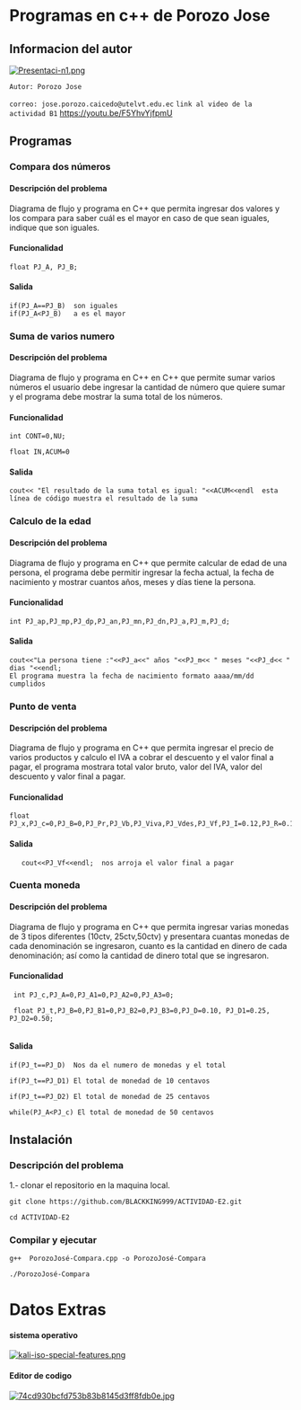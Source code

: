 # Programas en c++ de Porozo Jose
## Informacion del autor
[![Presentaci-n1.png](https://i.postimg.cc/br1VbhM5/Presentaci-n1.png)](https://postimg.cc/30JZ5P3j)

`Autor: Porozo Jose`

`correo: jose.porozo.caicedo@utelvt.edu.ec`
 `link al video de la actividad B1` 
 https://youtu.be/F5YhvYjfpmU

## Programas 
### Compara dos números 
#### Descripción del problema
Diagrama de flujo y programa en C++ que permita ingresar dos valores y los compara para saber cuál es el mayor en caso de que sean iguales, indique que son iguales.
#### Funcionalidad 
```
float PJ_A, PJ_B;
```
#### Salida
```
if(PJ_A==PJ_B)  son iguales
if(PJ_A<PJ_B)   a es el mayor
```
### Suma de varios numero 
#### Descripción del problema
Diagrama de flujo y programa en C++  en C++ que permite sumar varios números el usuario debe ingresar la cantidad de número que quiere sumar y el programa debe mostrar la suma total de los números.
#### Funcionalidad 
```
int CONT=0,NU;
	
float IN,ACUM=0
```
#### Salida
```
cout<< "El resultado de la suma total es igual: "<<ACUM<<endl  esta línea de código muestra el resultado de la suma
```
### Calculo de la edad 
#### Descripción del problema
Diagrama de flujo y programa en C++ que permite calcular de edad de una persona, el programa debe permitir ingresar la fecha actual, la fecha de nacimiento y mostrar cuantos años, meses y días tiene la persona.
#### Funcionalidad 
```
int PJ_ap,PJ_mp,PJ_dp,PJ_an,PJ_mn,PJ_dn,PJ_a,PJ_m,PJ_d;
```
#### Salida
```
cout<<"La persona tiene :"<<PJ_a<<" años "<<PJ_m<< " meses "<<PJ_d<< " dias "<<endl; 
El programa muestra la fecha de nacimiento formato aaaa/mm/dd cumplidos 
```
### Punto de venta 
#### Descripción del problema
Diagrama de flujo y programa en C++ que permita ingresar el precio de varios productos y calculo el IVA a cobrar el descuento y el valor final a pagar, el programa mostrara total valor bruto, valor del IVA, valor del descuento y valor final a pagar.
#### Funcionalidad 
```
float PJ_x,PJ_c=0,PJ_B=0,PJ_Pr,PJ_Vb,PJ_Viva,PJ_Vdes,PJ_Vf,PJ_I=0.12,PJ_R=0.10;
```
#### Salida
```
   cout<<PJ_Vf<<endl;  nos arroja el valor final a pagar

```
### Cuenta moneda
#### Descripción del problema
Diagrama de flujo y programa en C++ que permita ingresar varias monedas de 3 tipos diferentes (10ctv, 25ctv,50ctv) y presentara cuantas monedas de cada denominación se ingresaron, cuanto es la cantidad en dinero de cada denominación; así como la cantidad de dinero total que se ingresaron.
#### Funcionalidad 
```
 int PJ_c,PJ_A=0,PJ_A1=0,PJ_A2=0,PJ_A3=0;
   
 float PJ_t,PJ_B=0,PJ_B1=0,PJ_B2=0,PJ_B3=0,PJ_D=0.10, PJ_D1=0.25, PJ_D2=0.50;
   
```
#### Salida
```
if(PJ_t==PJ_D)  Nos da el numero de monedas y el total

if(PJ_t==PJ_D1) El total de monedad de 10 centavos

if(PJ_t==PJ_D2) El total de monedad de 25 centavos

while(PJ_A<PJ_c) El total de monedad de 50 centavos

```

## Instalación  
### Descripción del problema
1.- clonar el repositorio en la maquina local.

```
git clone https://github.com/BLACKKING999/ACTIVIDAD-E2.git
```
```
cd ACTIVIDAD-E2
```
### Compilar y ejecutar
```
g++  PorozoJosé-Compara.cpp -o PorozoJosé-Compara
```
```
./PorozoJosé-Compara
```
# Datos Extras
#### sistema operativo

[![kali-iso-special-features.png](https://i.postimg.cc/7LH8gDFd/kali-iso-special-features.png)](https://postimg.cc/xX44QrT3)  

#### Editor de codigo
 [![74cd930bcfd753b83b8145d3ff8fdb0e.jpg](https://i.postimg.cc/CdpL0XR0/74cd930bcfd753b83b8145d3ff8fdb0e.jpg)](https://postimg.cc/xNgSysGp)                               

